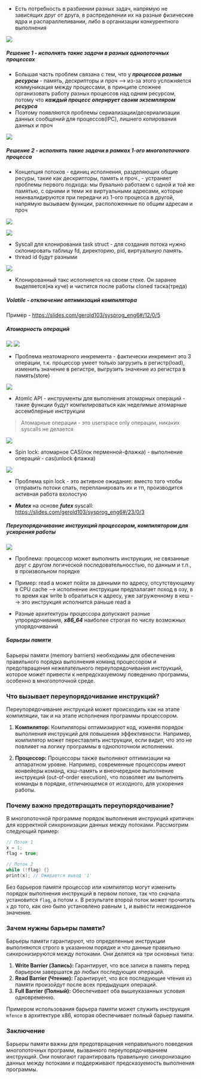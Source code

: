 
- Есть потребность в разбиении разных задач, напрямую не зависящих друг от друга, в распределении их на разные физические ядра и распараллеливании, либо в организации конкурентного выполнения

![](../_resources/Pasted%20image%2020250101210458.png) 
##### Решение 1 - исполнять такие задачи в разных однопоточных процессах
- Большая часть проблем связана с тем, что у ***процессов разные ресурсы*** - память, дескрипторы и проч --> из-за этого усложняется коммуникация между процессами, в принципе сложнее организовать работу разных процессов над одним ресурсом, потому что ***каждый процесс оперирует своим экземпляром ресурса***
- Поэтому появляются проблемы сериализации/десериализации данных сообщений для процессов(IPC), лишнего копирования данных и проч


![](../_resources/Pasted%20image%2020250101211104.png)

##### Решение 2 - исполнять такие задачи в рамках 1-ого многопоточного процесса
- Концепция потоков - единиц исполнения, разделяющих общие ресуры, такие как дескрипторы, память и проч., - устраняет проблемы первого подхода: мы бувально работаем с одной и той же памятью, с одними и теми же виртуальными адресами, которые неинвалидируются при передачи из 1-ого процесса в другой, напрямую вызываем функции, расположенные по общим адресам и проч


![](../_resources/Pasted%20image%2020250101211422.png)


![](../_resources/Pasted%20image%2020250101214419.png)
- Syscall для клонирования task struct - для создания потока нужно склонировать таблицу fd, директорию, pid, виртуальную память.
- thread id будут разными

![](../_resources/Pasted%20image%2020250101214336.png)
- Клонированный такс исполняется на своем стеке. Он заранее выделяется(на куче) и чистится после работы cloned таска(треда)



##### Volatile - отключение оптимизаций компилятора
Пример - https://slides.com/gerold103/sysprog_eng6#/12/0/5


##### Атомарность операций

![](../_resources/Pasted%20image%2020250101230157.png)
![](../_resources/Pasted%20image%2020250101230227.png)
- Проблема неатомарного инкремента - фактически инкремент это 3 операции, т.к. процессор умеет только загрузить в регистр(load), изменить значение в регистре, выгрузить значение из регистра в память(store)


![](../_resources/Pasted%20image%2020250101230457.png)
- Atomic API - инструменты для выполнения атомарных операций - такие функции будут компилироваться как неделимые атомарные ассемблерные инструкции 

> Атомарные операции - это userspace only операции, никаких syscalls не делается

![](../_resources/Pasted%20image%2020250101230628.png)
- Spin lock: атомарное CAS(лок перменной-флажка) - выполнение операций - cas(unlock флажка)


![](../_resources/Pasted%20image%2020250101230736.png)
- Проблема spin lock - это активное ожидание: вместо того чтобы отправить потоки спать, перепланировать их и тп, производится активная работа вхолостую


- ***Mutex*** на основе ***futex*** syscall: https://slides.com/gerold103/sysprog_eng6#/23/0/3



##### Переупорядочивание инструкций процессором, компилятором для ускорения работы

![](../_resources/Pasted%20image%2020250102120023.png)
- Проблема: процессор может выполнить инструкции, не связанные друг с другом логической последовательносстью, по данным и т.п., в произвольном порядке
- Пример: read a может пойти за данными по адресу, отсутствующему в CPU cache --> исполнение инструкции предпалагает поход в озу, в то время как write b обратиться к адресу, уже загруженному в кеш -->  это инструкция исполнится раньше read a

- Разные архитектуры процессора допускают разные упрорядочивания, ***x86_64*** наиболее строгая по числу возможных упорядочиваний






##### Барьеры памяти

Барьеры памяти (memory barriers) необходимы для обеспечения правильного порядка выполнения команд процессором и предотвращения нежелательного переупорядочивания инструкций, которое может привести к непредсказуемому поведению программы, особенно в многопоточной среде.

### Что вызывает переупорядочивание инструкций?
Переупорядочивание инструкций может происходить как на этапе компиляции, так и на этапе исполнения программы процессором.

1. **Компилятор:** Компиляторы оптимизируют код, изменяя порядок выполнения инструкций для повышения эффективности. Например, компилятор может переставлять инструкции, если видит, что это не повлияет на логику программы в однопоточном исполнении.

2. **Процессор:** Процессоры также выполняют оптимизации на аппаратном уровне. Например, современные процессоры имеют конвейеры команд, кэш-память и внеочередное выполнение инструкций (out-of-order execution), что позволяет им выполнять команды в порядке, отличающемся от исходного, для ускорения работы.

### Почему важно предотвращать переупорядочивание?
В многопоточной программе порядок выполнения инструкций критичен для корректной синхронизации данных между потоками. Рассмотрим следующий пример:

```cpp
// Поток 1
x = 1;
flag = true;

// Поток 2
while (!flag) {}
print(x); // Ожидается вывод '1'
```

Без барьеров памяти процессор или компилятор могут изменить порядок выполнения инструкций в первом потоке, так что сначала установится `flag`, а потом `x`. В результате второй поток может прочитать `x` до того, как оно было установлено равным `1`, и вывести неожиданное значение.

### Зачем нужны барьеры памяти?
Барьеры памяти гарантируют, что определенные инструкции выполняются строго в указанном порядке и что данные правильно синхронизируются между потоками. Они делятся на три основных типа:

1. **Write Barrier (Запись):** Гарантирует, что все записи в память перед барьером завершатся до любых последующих операций.
2. **Read Barrier (Чтение):** Гарантирует, что все последующие чтения из памяти произойдут после всех предыдущих операций.
3. **Full Barrier (Полный):** Обеспечивает оба вышеуказанных условия одновременно.

Примером использования барьера памяти может служить инструкция `mfence` в архитектуре x86, которая обеспечивает полный барьер памяти.

### Заключение
Барьеры памяти важны для предотвращения неправильного поведения многопоточных программ, вызванного переупорядочиванием инструкций. Они помогают гарантировать правильную синхронизацию данных между потоками и поддерживают предсказуемость выполнения программы.







